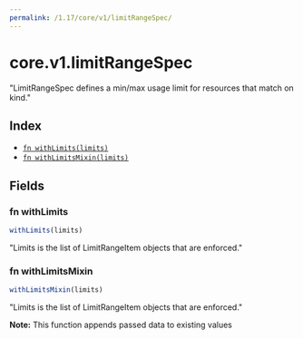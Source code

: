 ```yaml
---
permalink: /1.17/core/v1/limitRangeSpec/
---
```


# core.v1.limitRangeSpec

"LimitRangeSpec defines a min/max usage limit for resources that match on kind."

## Index

* [`fn withLimits(limits)`](#fn-withlimits)
* [`fn withLimitsMixin(limits)`](#fn-withlimitsmixin)

## Fields

### fn withLimits

```ts
withLimits(limits)
```

"Limits is the list of LimitRangeItem objects that are enforced."

### fn withLimitsMixin

```ts
withLimitsMixin(limits)
```

"Limits is the list of LimitRangeItem objects that are enforced."

**Note:** This function appends passed data to existing values